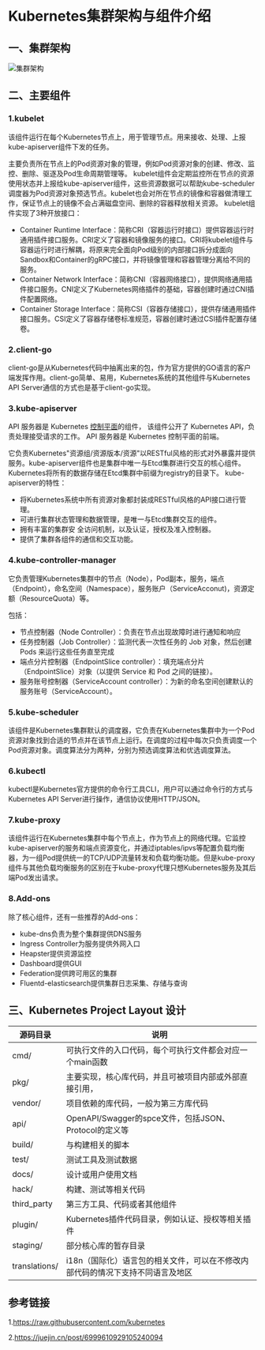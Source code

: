#                                  Kubernetes集群架构与组件介绍

## 一、集群架构

![集群架构](https://s2.loli.net/2023/04/05/NJErpDqHkXifKZb.png)

## 二、主要组件

### 1.kubelet

该组件运行在每个Kubernetes节点上，用于管理节点。用来接收、处理、上报kube-apiserver组件下发的任务。

主要负责所在节点上的Pod资源对象的管理，例如Pod资源对象的创建、修改、监控、删除、驱逐及Pod生命周期管理等。 kubelet组件会定期监控所在节点的资源使用状态并上报给kube-apiserver组件，这些资源数据可以帮助kube-scheduler调度器为Pod资源对象预选节点。kubelet也会对所在节点的镜像和容器做清理工作，保证节点上的镜像不会占满磁盘空间、删除的容器释放相关资源。 kubelet组件实现了3种开放接口：

- Container Runtime Interface：简称CRI（容器运行时接口）提供容器运行时通用插件接口服务。CRI定义了容器和镜像服务的接口。CRI将kubelet组件与容器运行时进行解耦，将原来完全面向Pod级别的内部接口拆分成面向Sandbox和Container的gRPC接口，并将镜像管理和容器管理分离给不同的服务。
- Container Network Interface：简称CNI（容器网络接口），提供网络通用插件接口服务。CNI定义了Kubernetes网络插件的基础，容器创建时通过CNI插件配置网络。
- Container Storage Interface：简称CSI（容器存储接口），提供存储通用插件接口服务。CSI定义了容器存储卷标准规范，容器创建时通过CSI插件配置存储卷。



### 2.client-go

client-go是从Kubernetes代码中抽离出来的包，作为官方提供的GO语言的客户端发挥作用。client-go简单、易用，Kubernetes系统的其他组件与Kubernetes API Server通信的方式也是基于client-go实现。



### 3.kube-apiserver

API 服务器是 Kubernetes [控制平面](https://kubernetes.io/zh-cn/docs/reference/glossary/?all=true#term-control-plane)的组件， 该组件公开了 Kubernetes API，负责处理接受请求的工作。 API 服务器是 Kubernetes 控制平面的前端。

它负责Kubernetes"资源组/资源版本/资源"以RESTful风格的形式对外暴露并提供服务。kube-apiserver组件也是集群中唯一与Etcd集群进行交互的核心组件。Kubernetes将所有的数据存储在Etcd集群中前缀为registry的目录下。 kube-apiserver的特性：

- 将Kubernetes系统中所有资源对象都封装成RESTful风格的API接口进行管理。
- 可进行集群状态管理和数据管理，是唯一与Etcd集群交互的组件。
- 拥有丰富的集群安  全访问机制，以及认证，授权及准入控制器。
- 提供了集群各组件的通信和交互功能。



### 4.kube-controller-manager

它负责管理Kubernetes集群中的节点（Node），Pod副本，服务，端点（Endpoint），命名空间（Namespace），服务账户（ServiceAcconut)，资源定额（ResourceQuota）等。

包括：

- 节点控制器（Node Controller）：负责在节点出现故障时进行通知和响应
- 任务控制器（Job Controller）：监测代表一次性任务的 Job 对象，然后创建 Pods 来运行这些任务直至完成
- 端点分片控制器（EndpointSlice controller）：填充端点分片（EndpointSlice）对象（以提供 Service 和 Pod 之间的链接）。
- 服务账号控制器（ServiceAccount controller）：为新的命名空间创建默认的服务账号（ServiceAccount）。



### 5.kube-scheduler

该组件是Kubernetes集群默认的调度器，它负责在Kubernetes集群中为一个Pod资源对象找到合适的节点并在该节点上运行。在调度的过程中每次只负责调度一个Pod资源对象。调度算法分为两种，分别为预选调度算法和优选调度算法。



### 6.kubectl

kubectl是Kubernetes官方提供的命令行工具CLI，用户可以通过命令行的方式与Kubernetes API Server进行操作，通信协议使用HTTP/JSON。



### 7.kube-proxy

该组件运行在Kubernetes集群中每个节点上，作为节点上的网络代理。它监控kube-apiserver的服务和端点资源变化，并通过iptables/ipvs等配置负载均衡器，为一组Pod提供统一的TCP/UDP流量转发和负载均衡功能。但是kube-proxy组件与其他负载均衡服务的区别在于kube-proxy代理只想Kubernetes服务及其后端Pod发出请求。



### 8.Add-ons

除了核心组件，还有一些推荐的Add-ons：

- kube-dns负责为整个集群提供DNS服务
- Ingress Controller为服务提供外网入口
- Heapster提供资源监控
- Dashboard提供GUI
- Federation提供跨可用区的集群
- Fluentd-elasticsearch提供集群日志采集、存储与查询



## 三、Kubernetes Project Layout 设计

| 源码目录      | 说明                                                         |
| ------------- | ------------------------------------------------------------ |
| cmd/          | 可执行文件的入口代码，每个可执行文件都会对应一个main函数     |
| pkg/          | 主要实现，核心库代码，并且可被项目内部或外部直接引用，       |
| vendor/       | 项目依赖的库代码，一般为第三方库代码                         |
| api/          | OpenAPI/Swagger的spce文件，包括JSON、Protocol的定义等        |
| build/        | 与构建相关的脚本                                             |
| test/         | 测试工具及测试数据                                           |
| docs/         | 设计或用户使用文档                                           |
| hack/         | 构建、测试等相关代码                                         |
| third_party   | 第三方工具、代码或者其他组件                                 |
| plugin/       | Kubernetes插件代码目录，例如认证、授权等相关插件             |
| staging/      | 部分核心库的暂存目录                                         |
| translations/ | i18n（国际化）语言包的相关文件，可以在不修改内部代码的情况下支持不同语言及地区 |



## 参考链接

1.https://raw.githubusercontent.com/kubernetes

2.https://juejin.cn/post/6999610929105240094